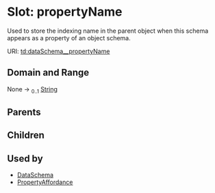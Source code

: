 
# Slot: propertyName

Used to store the indexing name in the parent object when this schema appears as a property of an object schema.

URI: [td:dataSchema__propertyName](https://www.w3.org/2019/wot/td#dataSchema__propertyName)


## Domain and Range

None &#8594;  <sub>0..1</sub> [String](types/String.md)

## Parents


## Children


## Used by

 * [DataSchema](DataSchema.md)
 * [PropertyAffordance](PropertyAffordance.md)
